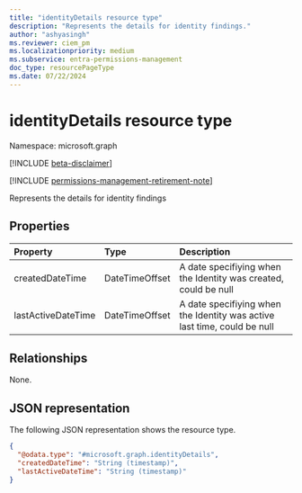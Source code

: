 ```yaml
---
title: "identityDetails resource type"
description: "Represents the details for identity findings."
author: "ashyasingh"
ms.reviewer: ciem_pm
ms.localizationpriority: medium
ms.subservice: entra-permissions-management
doc_type: resourcePageType
ms.date: 07/22/2024
---
```


# identityDetails resource type

Namespace: microsoft.graph

[!INCLUDE [beta-disclaimer](../../includes/beta-disclaimer.md)]

[!INCLUDE [permissions-management-retirement-note](../../includes/permissions-management-retirement-note.md)]

Represents the details for identity findings

## Properties
|Property|Type|Description|
|:---|:---|:---|
|createdDateTime|DateTimeOffset|A date specifiying when the Identity was created, could be null|
|lastActiveDateTime|DateTimeOffset|A date specifiying when the Identity was active last time, could be null|


## Relationships
None.

## JSON representation
The following JSON representation shows the resource type.
<!-- {
  "blockType": "resource",
  "@odata.type": "microsoft.graph.identityDetails"
}
-->
``` json
{
  "@odata.type": "#microsoft.graph.identityDetails",
  "createdDateTime": "String (timestamp)",
  "lastActiveDateTime": "String (timestamp)"
}
```


